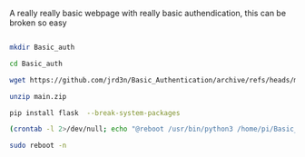 A really really basic webpage with really basic authendication, this can be broken so easy

```bash 

mkdir Basic_auth

cd Basic_auth

wget https://github.com/jrd3n/Basic_Authentication/archive/refs/heads/main.zip

unzip main.zip

pip install flask  --break-system-packages

(crontab -l 2>/dev/null; echo "@reboot /usr/bin/python3 /home/pi/Basic_auth/Basic_Authentication-main/app.py") | crontab -

sudo reboot -n

```